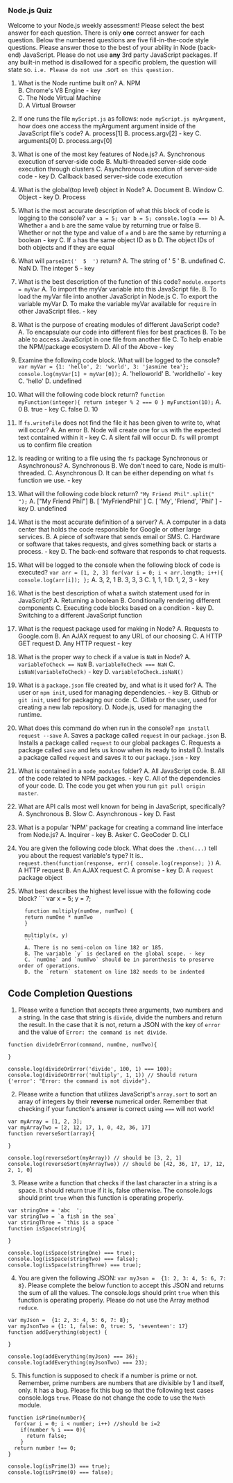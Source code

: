 ### Node.js Quiz
Welcome to your Node.js weekly assessment! Please select the best answer for each question. There is only **one** correct answer for each question. Below the numbered questions are five fill-in-the-code style questions. Please answer those to the best of your ability in Node (back-end) JavaScript. Please do not use **any** 3rd party JavaScript packages. If any built-in method is disallowed for a specific problem, the question will state so. `i.e. Please do not use `.sort` on this question.`

1. What is the Node runtime built on?
          A. NPM  
          B. Chrome's V8 Engine - key  
          C. The Node Virtual Machine  
          D. A Virtual Browser  

2. If one runs the file `myScript.js` as follows: `node myScript.js myArgument`, how does one access the myArgument argument inside of the JavaScript file's code?
          A. process[1]
          B. process.argv[2] - key
          C. arguments[0]
          D. process.argv[0]

3. What is one of the most key features of Node.js?
          A. Synchronous execution of server-side code
          B. Multi-threaded server-side code execution through clusters
          C. Asynchronous execution of server-side code - key
          D. Callback based server-side code execution

4. What is the global(top level) object in Node?
          A. Document
          B. Window
          C. Object - key
          D. Process

5. What is the most accurate description of what this block of code is logging to the console?
          ```
          var a = 5;
          var b = 5;
          console.log(a === b)
          ```
          A. Whether `a` and `b` are the same value by returning true or false
          B. Whether or not the type and value of `a` and `b` are the same by returning a boolean - key
          C. If `a` has the same object ID as `b`
          D. The object IDs of both objects and if they are equal

6. What will `parseInt('  5  ')` return?
          A. The string of '  5  '
          B. undefined
          C. NaN
          D. The integer 5 - key

7. What is the best description of the function of this code? `module.exports = myVar`
          A. To import the myVar variable into this JavaScript file.
          B. To load the myVar file into another JavaScript in Node.js
          C. To export the variable myVar
          D. To make the variable myVar available for `require` in other JavaScript files. - key

8. What is the purpose of creating modules of different JavaScript code?
          A. To encapsulate our code into different files for best practices
          B. To be able to access JavaScript in one file from another file
          C. To help enable the NPM/package ecosystem
          D. All of the Above - key

9. Examine the following code block. What will be logged to the console?
          ```
          var myVar = {1: 'hello', 2: 'world', 3: 'jasmine tea'};
          console.log(myVar[1] + myVar[0]);
          ```
          A. 'helloworld'
          B. 'worldhello' - key
          C. 'hello'
          D. undefined

10. What will the following code block return?
          ```
          function myFunction(integer){
            return integer % 2 === 0
          }
          myFunction(10);
          ```
          A. 0
          B. true - key
          C. false
          D. 10
11. If `fs.writeFile` does not find the file it has been given to write to, what will occur?
          A. An error
          B. Node will create one for us with the expected text contained within it - key
          C. A silent fail will occur
          D. `fs` will prompt us to confirm file creation

12. Is reading or writing to a file using the `fs` package Synchronous or Asynchronous?
          A. Synchronous
          B. We don't need to care, Node is multi-threaded.
          C. Asynchronous
          D. It can be either depending on what `fs` function we use. - key

13. What will the following code block return?
          ```
          "My Friend Phil".split(" ");
          ```
          A. ["My Friend Phil"]
          B. [ 'MyFriendPhil' ]
          C. [ 'My', 'Friend', 'Phil' ] - key
          D. undefined

14. What is the most accurate definition of a server?
          A. A computer in a data center that holds the code responsible for Google or other large services.
          B. A piece of software that sends email or SMS.
          C. Hardware or software that takes requests, and gives something back or starts a process. - key
          D. The back-end software that responds to chat requests.

15. What will be logged to the console when the following block of code is executed?
          ```
          var arr = [1, 2, 3]
          for(var i = 0; i < arr.length; i++){
            console.log(arr[i]);
          };
          ```
          A. 3, 2, 1
          B. 3, 3, 3
          C. 1, 1, 1
          D. 1, 2, 3 - key

16. What is the best description of what a switch statement used for in JavaScript?
          A. Returning a boolean
          B. Conditionally rendering different components
          C. Executing code blocks based on a condition - key
          D. Switching to a different JavaScript function

17. What is the request package used for making in Node?
          A. Requests to Google.com
          B. An AJAX request to any URL of our choosing
          C. A HTTP GET request
          D. Any HTTP request - key

18. What is the proper way to check if a value is `NaN` in Node?
          A. `variableToCheck == NaN`
          B. `variableToCheck === NaN`
          C. `isNaN(variableToCheck)` - key
          D. `variableToCheck.isNaN()`

19. What is a `package.json` file created by, and what is it used for?
          A. The user or `npm init`, used for managing dependencies. - key
          B. Github or `git init`, used for packaging our code.
          C. Gitlab or the user, used for creating a new lab repository.
          D. Node.js, used for managing the runtime.

20. What does this command do when run in the console? `npm install request --save`
          A. Saves a package called `request` in our `package.json`
          B. Installs a package called `request` to our global packages
          C. Requests a package called `save` and lets us know when its ready to install
          D. Installs a package called `request` and saves it to our `package.json` - key

21. What is contained in a `node_modules` folder?
          A. All JavaScript code.
          B. All of the code related to NPM packages. - key
          C. All of the dependencies of your code.
          D. The code you get when you run `git pull origin master`.

22. What are API calls most well known for being in JavaScript, specifically?
          A. Synchronous
          B. Slow
          C. Asynchronous - key
          D. Fast

23. What is a popular 'NPM' package for creating a command line interface from Node.js?
          A. Inquirer - key
          B. Asker
          C. GeoCoder
          D. CLI

24. You are given the following code block. What does the `.then(...)` tell you about the request variable's type? It is..
          ```
          request.then(function(response, err){
            console.log(response);
            })
          ```
          A. A HTTP request
          B. An AJAX request
          C. A promise - key
          D. A `request` package object

25. What best describes the highest level issue with the following code block?
          ```
          var x = 5;
          y  = 7;

          function multiply(numOne, numTwo) {
          return numOne * numTwo
          }

          multiply(x, y)
          ```
          A. There is no semi-colon on line 182 or 185.
          B. The variable `y` is declared on the global scope. - key
          C. `numOne` and `numTwo` should be in parenthesis to preserve order of operations.
          D. the `return` statement on line 182 needs to be indented

## Code Completion Questions

1. Please write a function that accepts three arguments, two numbers and a string. In the case that string is `divide`, divide the numbers and return the result. In the case that it is not, return a JSON with the key of `error` and the value of `Error: the command is not divide`.
```
function divideOrError(command, numOne, numTwo){

}

console.log(divideOrError('divide', 100, 1) === 100);
console.log(divideOrError('multiply', 1, 1)) // Should return {'error': "Error: the command is not divide"}.
```


2. Please write a function that utilizes JavaScript's `array.sort` to sort an array of integers by their **reverse** numerical order. Remember that checking if your function's answer is correct using `===` will not work!
```
var myArray = [1, 2, 3];
var myArrayTwo = [2, 12, 17, 1, 0, 42, 36, 17]
function reverseSort(array){

}

console.log(reverseSort(myArray)) // should be [3, 2, 1]
console.log(reverseSort(myArrayTwo)) // should be [42, 36, 17, 17, 12, 2, 1, 0]
```

3. Please write a function that checks if the last character in a string is a space. It should return true if it is, false otherwise. The console.logs should print `true` when this function is operating properly.
```
var stringOne = 'abc  ';
var stringTwo = `a fish in the sea`
var stringThree = `this is a space `
function isSpace(string){

}

console.log(isSpace(stringOne) === true);
console.log(isSpace(stringTwo) === false);
console.log(isSpace(stringThree) === true);
```

4. You are given the following JSON: `var myJson =  {1: 2, 3: 4, 5: 6, 7: 8}`. Please complete the below function to accept this JSON and returns the sum of all the values. The console.logs should print `true` when this function is operating properly. Please do not use the Array method `reduce`.
```
var myJson =  {1: 2, 3: 4, 5: 6, 7: 8};
var myJsonTwo = {1: 1, false: 0, true: 5, 'seventeen': 17}
function addEverything(object) {

}

console.log(addEverything(myJson) === 36);
console.log(addEverything(myJsonTwo) === 23);
```

5. This function is supposed to check if a number is prime or not. Remember, prime numbers are numbers that are divisible by 1 and itself, only. It has a bug. Please fix this bug so that the following test cases console.logs `true`. Please do not change the code to use the `Math` module.
```
function isPrime(number){
  for(var i = 0; i < number; i++) //should be i=2
    if(number % i === 0){
      return false;
    }
  return number !== 0;
}

console.log(isPrime(3) === true);
console.log(isPrime(0) === false);
```
